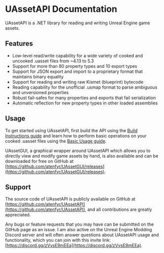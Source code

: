 # UAssetAPI Documentation

UAssetAPI is a .NET library for reading and writing Unreal Engine game assets.

## Features
- Low-level read/write capability for a wide variety of cooked and uncooked .uasset files from ~4.13 to 5.3
- Support for more than 80 property types and 10 export types
- Support for JSON export and import to a proprietary format that maintains binary equality
- Support for reading and writing raw Kismet (blueprint) bytecode
- Reading capability for the unofficial .usmap format to parse ambiguous and unversioned properties
- Robust fail-safes for many properties and exports that fail serialization
- Automatic reflection for new property types in other loaded assemblies

## Usage
To get started using UAssetAPI, first build the API using the [Build Instructions guide](guide/build.md) and learn how to perform basic operations on your cooked .uasset files using the [Basic Usage guide](guide/basic.md).

UAssetGUI, a graphical wrapper around UAssetAPI which allows you to directly view and modify game assets by hand, is also available and can be downloaded for free on GitHub at [https://github.com/atenfyr/UAssetGUI/releases](https://github.com/atenfyr/UAssetGUI/releases).

## Support
The source code of UAssetAPI is publicly available on GitHub at [https://github.com/atenfyr/UAssetAPI](https://github.com/atenfyr/UAssetAPI), and all contributions are greatly appreciated.

Any bugs or feature requests that you may have can be submitted on the GitHub page as an issue. I am also active on the Unreal Engine Modding Discord server and will often answer questions about UAssetAPI usage and functionality, which you can join with this invite link: [https://discord.gg/zVvsE9mEEa](https://discord.gg/zVvsE9mEEa).